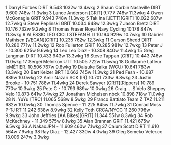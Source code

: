  1  Darryl Forbes  DIRT  9.543    1032w  13.4wkg
  2  Shaun Corbin Nashville  DIRT  9.600    748w  11.3wkg
  3  Lance Anderson  [GRIT]  9.777    748w  11.3wkg
  4  Owen McGonagle  GRIT  9.943    748w  11.3wkg
  5  Tak Ina  [JETT][GRIT]  10.022    687w  12.7wkg
  6  Steve Peplinski  GRIT  10.034    948w  12.3wkg
  7  Jason Bretz  DIRT  10.176    732w  9.2wkg
  8  Thomas Fraser  Royal Navy Cycling  10.178    847w  11.3wkg
  9  ALESSIO LEO  CICLI STEFANELLI  10.194    929w  10.7wkg
 10  Gabriel Mathisen  [VEGAN][GRIT]  10.235    762w  12.3wkg
 11  Carson Shedd  DIRT  10.280    771w  11.2wkg
 12  Rob Fullerton  GRIT  10.285    981w  12.7wkg
 13  Peter J  -  10.300    625w  9.6wkg
 14  Leo Leo Diaz  -  10.308    840w  11.4wkg
 15  Greg Langman  DIRT  10.433    943w  13.3wkg
 16  Steve Tappan  [GRIT]  10.443    746w  11.0wkg
 17  Sergei Melnikov  UTT  10.505    722w  11.5wkg
 18  Guillaume Lafleur  leMÉTIER.  10.506    767w  9.8wkg
 19  Daisuke Saika  (WCU)    10.641    783w  13.3wkg
 20  Bart Keizer  BRT  10.662    745w  11.3wkg
 21  Ped Fesh  -  10.687    839w  10.0wkg
 22  Amir Nazari SCK  (IR)    10.701    733w  9.8wkg
 23  Justin Brooke  -  10.751    788w  11.4wkg
 24  Derek Sawyer  [GRIT][Rippers]  10.789    770w  10.3wkg
 25  Pete C  -  10.793    689w  10.0wkg
 26  Craig... .S Velo  Sheppey Velo  10.873    641w  7.4wkg
 27  Jonathan Michelsen  nbck  10.898    718w  11.0wkg
 28  N. YuYu  [TRC]    11.065    568w  8.5wkg
 29  Franco Battiato  Team Z TAZ  11.211    682w  10.0wkg
 30  Thomas Spence  -  11.225    845w  11.7wkg
 31  Conrad Moss  P-TJ RT  11.242    638w  8.9wkg
 32  Kelly Toth  CRCA/NYCC  11.260    798w  9.9wkg
 33  John Jeffries  [AA Bikes][GRIT]  11.344    551w  8.3wkg
 34  Rob McKechney  -  11.349    575w  8.1wkg
 35  Alan Brannan  GRIT  11.421    675w  9.5wkg
 36  A NakaoJPN  -  11.609    460w  7.1wkg
 37  Calum Scott  DIRT  11.610    564w  7.9wkg
 38  Ray Diaz  -  12.427    330w  4.0wkg
 39  Oleg Semeko  Veter.cc  13.006    247w  3.3wkg
